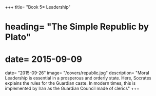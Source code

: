+++
title= "Book 5= Leadership"
# heading= "The Simple Republic by Plato"
# date= 2015-09-09
date= "2015-09-26"
image= "/covers/republic.jpg"
description= "Moral Leadership is essential in a prosperous and orderly state. Here, Socrates explains the rules for the Guardian caste. In modern times, this is implemented by Iran as the Guardian Council made of clerics"
+++

